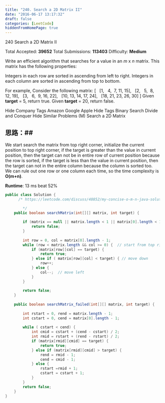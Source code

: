 ```yaml
---
title: "240. Search a 2D Matrix II"
date: "2016-06-17 13:17:32"
draft: false
categories: [LeetCode]
hiddenFromHomePage: true
---
```

240  Search a 2D Matrix II

Total Accepted: **39652** Total Submissions: **113403** Difficulty: **Medium**

Write an efficient algorithm that searches for a value in an *m* x *n* matrix. This matrix has the following properties:

Integers in each row are sorted in ascending from left to right.
Integers in each column are sorted in ascending from top to bottom.

For example,
Consider the following matrix:
[
  [1,   4,  7, 11, 15],
  [2,   5,  8, 12, 19],
  [3,   6,  9, 16, 22],
  [10, 13, 14, 17, 24],
  [18, 21, 23, 26, 30]
]
Given **target** = 5, return true.
Given **target** = 20, return false.

Hide Company Tags Amazon Google Apple
Hide Tags Binary Search Divide and Conquer
Hide Similar Problems (M) Search a 2D Matrix

## 思路：##  
We start search the matrix from top right corner, initialize the current position to top right corner, if the target is greater than the value in current position, then the target can not be in entire row of current position because the row is sorted, if the target is less than the value in current position, then the target can not in the entire column because the column is sorted too. We can rule out one row or one column each time, so the time complexity is **O(m+n)**.
        
**Runtime**: 13 ms  beat 52%

```java
public class Solution {
      /* https://leetcode.com/discuss/48852/my-concise-o-m-n-java-solution

        */
    public boolean searchMatrix(int[][] matrix, int target) {
        
        if (matrix == null || matrix.length < 1 || matrix[0].length < 1) {
            return false;
        }
        
        int row = 0, col = matrix[0].length - 1;
        while (row < matrix.length && col >= 0) {  // start from top right corner
            if (matrix[row][col] == target) {
                return true;
            } else if ( matrix[row][col] < target) { // move down
                row++;
            } else {
                col--;  // move left
            }
        }
        
        return false;
    }
        
    public boolean searchMatrix_failed(int[][] matrix, int target) {
      
        int rstart = 0, rend = matrix.length - 1;
        int cstart = 0, cend = matrix[0].length - 1;
        
        while ( cstart < cend) {
            int cmid = cstart + (cend - cstart) / 2;
            int rmid = rstart + (rend - rstart) / 2;
            if (matrix[rmid][cmid] == target) {
                return true;
            } else if (matrix[rmid][cmid] > target) {
                rend = rmid - 1;
                cend = cmid - 1;
            } else {
                rstart =rmid + 1;
                cstart = cstart + 1;
            }
        }
        return false;
    }
}
```
